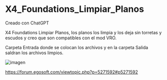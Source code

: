 # X4_Foundations_Limpiar_Planos

Creado con ChatGPT

X4 Foundations Limpiar Planos, los planos los limpia y los deja sin torretas y escudos y creo que son compatibles con el mod VRO.

Carpeta Entrada donde se colocan los archivos y en la carpeta Salida saldran los archivos limpios.


![imagen](https://github.com/user-attachments/assets/18fc4716-146d-467b-bb08-a9f6649e24ee)





https://forum.egosoft.com/viewtopic.php?p=5271592#p5271592
